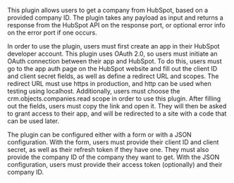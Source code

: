 This plugin allows users to get a company from HubSpot, based on a provided company ID. The plugin takes any payload as input and returns a response from the HubSpot API on the response port, or optional error info on the error port if one occurs. 

In order to use the plugin, users must first create an app in their HubSpot developer account. This plugin uses OAuth 2.0, so users must initiate an OAuth connection between their app and HubSpot. To do this, users must go to the app auth page on the HubSpot website and fill out the client ID and client secret fields, as well as define a redirect URL and scopes. The redirect URL must use https in production, and http can be used when testing using localhost. Additionally, users must choose the crm.objects.companies.read scope in order to use this plugin. After filling out the fields, users must copy the link and open it. They will then be asked to grant access to their app, and will be redirected to a site with a code that can be used later. 

The plugin can be configured either with a form or with a JSON configuration. With the form, users must provide their client ID and client secret, as well as their refresh token if they have one. They must also provide the company ID of the company they want to get. With the JSON configuration, users must provide their access token (optionally) and their company ID.